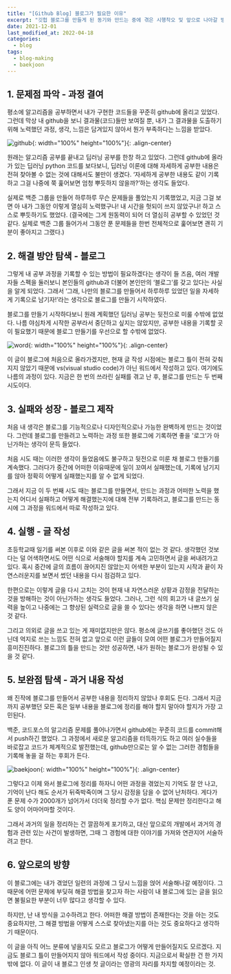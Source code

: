 ```yaml
---
title: "[Github Blog] 블로그가 필요한 이유"
excerpt: "깃헙 블로그를 만들게 된 동기와 만드는 중에 겪은 시행착오 및 앞으로 나아갈 방향"
date: 2021-12-01
last_modified_at: 2022-04-18
categories:
  - blog
tags:
  - blog-making
  - baekjoon
---
```


## 1. 문제점 파악 - 과정 결여

평소에 알고리즘을 공부하면서 내가 구현한 코드들을 꾸준히 github에 올리고 있었다. 그런데 막상 내 github을 보니 결과물(코드)들만 보여질 뿐, 내가 그 결과물을 도출하기 위해 노력했던 과정, 생각, 느낌은 담겨있지 않아서 뭔가 부족하다는 느낌을 받았다. 

![github](https://user-images.githubusercontent.com/30232837/158522443-689e83fd-8057-46c5-b185-825a0aed7c9b.png "github"){: width="100%" height="100%"}{: .align-center}

원래는 알고리즘 공부를 끝내고 딥러닝 공부를 한창 하고 있었다. 그런데 github에 올라가 있는 딥러닝 python 코드를 보다보니, 딥러닝 이론에 대해 자세하게 공부한 내용은 전혀 찾아볼 수 없는 것에 대해서도 불만이 생겼다. ‘자세하게 공부한 내용도 같이 기록하고 그걸 나중에 쭉 훑어보면 엄청 뿌듯하지 않을까?’하는 생각도 들었다. 

실제로 백준 그룹을 만들어 하루하루 무슨 문제들을 풀었는지 기록했었고, 지금 그걸 보면 아 내가 그동안 이렇게 열심히 노력했구나! 내 시간을 헛되이 쓰지 않았구나! 하고 스스로 뿌듯하기도 했었다. (결국에는 그게 원동력이 되어 더 열심히 공부할 수 있었던 것 같다. 실제로 백준 그룹 들어가서 그동안 푼 문제들을 한번 전체적으로 훑어보면 괜히 기분이 좋아지고 그랬다.)

## 2. 해결 방안 탐색 - 블로그

그렇게 내 공부 과정을 기록할 수 있는 방법이 필요하겠다는 생각이 들 즈음, 여러 개발자들 스펙을 둘러보니 본인들의 github과 더불어 본인만의 ‘블로그’를 갖고 있다는 사실을 알게 되었다. 그래서 ‘그래, 나만의 블로그를 만들어서 하루하루 있었던 일을 자세하게 기록으로 남기자!’라는 생각으로 블로그를 만들기 시작하였다. 

블로그를 만들기 시작하다보니 원래 계획했던 딥러닝 공부는 뒷전으로 미룰 수밖에 없었다. 나름 야심차게 시작한 공부라서 중단하고 싶지는 않았지만, 공부한 내용을 기록할 곳이 필요했기 때문에 블로그 만들기를 우선으로 할 수밖에 없었다.

![word](https://user-images.githubusercontent.com/30232837/158537774-0ae58eaf-b470-49ed-852b-cc59fc1a078e.png "word"){: width="100%" height="100%"}{: .align-center}

이 글이 블로그에 처음으로 올라가겠지만, 현재 글 작성 시점에는 블로그 틀이 전혀 갖춰지지 않았기 때문에 vs(visual studio code)가 아닌 워드에서 작성하고 있다. 여기에도 나름의 과정이 있다. 지금은 한 번의 쓰라린 실패를 겪고 난 후, 블로그를 만드는 두 번째 시도이다. 

## 3. 실패와 성장 - 블로그 제작

처음 내 생각은 블로그를 기능적으로나 디자인적으로나 가능한 완벽하게 만드는 것이었다. 그런데 블로그를 만들려고 노력하는 과정 또한 블로그에 기록하면 좋을 '로그'가 아닌가하는 생각이 문득 들었다.

처음 시도 때는 이러한 생각이 들었음에도 불구하고 뒷전으로 미룬 채 블로그 만들기를 계속했다. 그러다가 중간에 어떠한 이유때문에 일이 꼬여서 실패했는데, 기록에 남기지를 않아 정확히 어떻게 실패했는지를 알 수 없게 되었다.

그래서 지금 이 두 번째 시도 때는 블로그를 만들면서, 만드는 과정과 어떠한 노력을 했는지 어디서 실패하고 어떻게 해결했는지에 대해 전부 기록하려고, 블로그를 만드는 동시에 그 과정을 워드에서 따로 작성하고 있다.

## 4. 실행 - 글 작성

초등학교때 일기를 써본 이후로 이와 같은 글을 써본 적이 없는 것 같다. 생각했던 것보다는 덜 어색하면서도 어떤 식으로 서술해야 할지를 계속 고민하면서 글을 써내려가고 있다. 혹시 중간에 글의 흐름이 끊어지진 않았는지 어색한 부분이 있는지 시작과 끝이 자연스러운지를 보면서 썼던 내용을 다시 점검하고 있다.

한편으로는 이렇게 글을 다시 고치는 것이 현재 내 자연스러운 상황과 감정을 전달하는 것을 방해하는 것이 아닌가하는 생각도 들었다. 그러나, 그런 식의 회고가 내 글쓰기 실력을 높이고 나중에는 그 향상된 실력으로 글을 쓸 수 있다는 생각을 하면 나쁘지 않은 것 같다. 

그리고 의외로 글을 쓰고 있는 게 재미없지만은 않다. 평소에 글쓰기를 좋아했던 것도 아닌데 억지로 쓰는 느낌도 전혀 없고 앞으로 이런 글들이 모여 어떤 블로그가 만들어질지 흥미진진하다. 블로그의 틀을 만드는 것만 성공하면, 내가 원하는 블로그가 완성될 수 있을 것 같다.

## 5. 보완점 탐색 - 과거 내용 작성

왜 진작에 블로그를 만들어서 공부한 내용을 정리하지 않았나 후회도 든다. 그래서 지금까지 공부했던 모든 혹은 일부 내용을 블로그에 정리를 해야 할지 말아야 할지가 가장 고민된다. 

백준, 코드포스의 알고리즘 문제를 풀어나가면서 github에는 꾸준히 코드를 commit해서 push하긴 했었다. 그 과정에서 새로운 알고리즘을 터득하기도 하고 여러 실수들을 바로잡고 코드가 체계적으로 발전했는데, github만으로는 알 수 없는 그러한 경험들을 기록해 놓을 걸 하는 후회가 든다.

![baekjoon](https://user-images.githubusercontent.com/30232837/158539018-be3e9a2e-884a-4cec-8cac-d0e352035fef.png "baekjoon"){: width="100%" height="100%"}{: .align-center}

그렇다고 이제 와서 블로그에 정리를 하자니 어떤 과정을 겪었는지 기억도 잘 안 나고, 기억이 난다 해도 순서가 뒤죽박죽이며 그 당시 감정을 담을 수 없어 난처하다. 게다가 푼 문제 수가 2000개가 넘어가서 더더욱 정리할 수가 없다. 핵심 문제만 정리한다고 해도 양이 어마어마할 것이다. 

그래서 과거의 일을 정리하는 건 깔끔하게 포기하고, 대신 앞으로의 개발에서 과거의 경험과 관련 있는 사건이 발생하면, 그때 그 경험에 대한 이야기를 가져와 연관지어 서술하려고 한다.

## 6. 앞으로의 방향

이 블로그에는 내가 겪었던 일련의 과정에 그 당시 느낌을 얹어 서술해나갈 예정이다. 그 때문에 어떤 문제에 부딪혀 해결 방법을 찾고자 하는 사람이 내 블로그에 있는 글을 읽으면 불필요한 부분이 너무 많다고 생각할 수 있다. 

하지만, 난 내 방식을 고수하려고 한다. 어떠한 해결 방법이 존재한다는 것을 아는 것도 중요하지만, 그 해결 방법을 어떻게 스스로 찾아냈는지를 아는 것도 중요하다고 생각하기 때문이다. 

이 글을 아직 어느 분류에 넣을지도 모르고 블로그가 어떻게 만들어질지도 모르겠다. 지금도 블로그 틀이 만들어지지 않아 워드에서 작성 중이다. 지금으로서 확실한 건 한 가지 밖에 없다. 이 글이 내 블로그 인생 첫 글이라는 영광의 자리를 차지할 예정이라는 것.